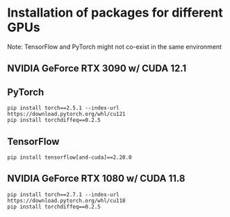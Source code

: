 # Installation of packages for different GPUs

Note: TensorFlow and PyTorch might not co-exist in the same environment

## NVIDIA GeForce RTX 3090 w/ CUDA 12.1

## PyTorch

```
pip install torch==2.5.1 --index-url https://download.pytorch.org/whl/cu121
pip install torchdiffeq==0.2.5
```

## TensorFlow

```
pip install tensorflow[and-cuda]==2.20.0
```


## NVIDIA GeForce RTX 1080 w/ CUDA 11.8

```
pip install torch==2.7.1 --index-url https://download.pytorch.org/whl/cu118
pip install torchdiffeq==0.2.5
```
